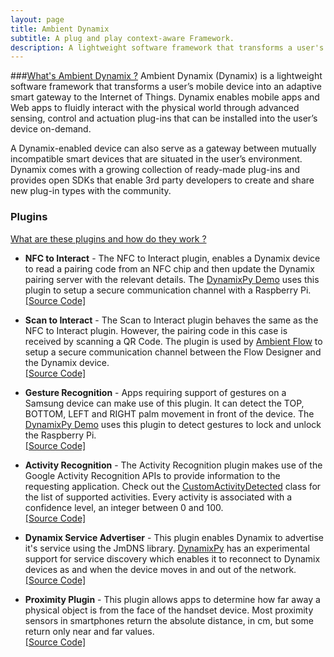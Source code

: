 ```yaml
---
layout: page
title: Ambient Dynamix
subtitle: A plug and play context-aware Framework.
description: A lightweight software framework that transforms a user's mobile device into an adaptive smart gateway to the Internet of Things. It enables mobile apps and Web apps to fluidly interact with the physical world through advanced sensing, control and actuation plug-ins that can be installed into the user’s device on-demand.
---
```


###[What's Ambient Dynamix ?](http://ambientdynamix.org/)
Ambient Dynamix (Dynamix) is a lightweight software framework that transforms a user’s mobile device into an adaptive smart gateway to the Internet of Things. Dynamix enables mobile apps and Web apps to fluidly interact with the physical world through advanced sensing, control and actuation plug-ins that can be installed into the user’s device on-demand. 

A Dynamix-enabled device can also serve as a gateway between mutually incompatible smart devices that are situated in the user’s environment. Dynamix comes with a growing collection of ready-made plug-ins and provides open SDKs that enable 3rd party developers to create and share new plug-in types with the community.

### Plugins

[What are these plugins and how do they work ?](http://ambientdynamix.org/documentation/plug-in-development-guide#nav2)

* **NFC to Interact** - The NFC to Interact plugin, enables a Dynamix device to read a pairing code from an NFC chip and then update the Dynamix pairing server with the relevant details. The [DynamixPy Demo]({{site.url}}/projects/dynamix-py) uses this plugin to setup a secure communication channel with a Raspberry Pi. <br/> [[Source Code]](https://bitbucket.org/dynamixdevelopers/nfc-to-interact/)


* **Scan to Interact** - The Scan to Interact plugin behaves the same as the NFC to Interact plugin. However, the pairing code in this case is received by scanning a QR Code. The plugin is used by [Ambient Flow]({{site.url}}/projects/ambient-flow) to setup a secure communication channel between the Flow Designer and the Dynamix device. <br/> [[Source Code]](https://bitbucket.org/dynamixdevelopers/barcodepluginzbar/src/9debc4897c69d11d40a8800df6a2caaebaeb4e68?at=develop>)


* **Gesture Recognition** - Apps requiring support of gestures on a Samsung device can make use of this plugin. It can detect the TOP, BOTTOM, LEFT and RIGHT palm movement in front of the device.  The [DynamixPy Demo]({{site.url}}/projects/dynamix-py) uses this plugin to detect gestures to lock and unlock the Raspberry Pi. <br/>[[Source Code]](https://bitbucket.org/dynamixdevelopers/activityrecognition/)

* **Activity Recognition** - The Activity Recognition plugin makes use of the Google Activity Recognition APIs to provide information to the requesting application. Check out the [CustomActivityDetected](https://bitbucket.org/dynamixdevelopers/activityrecognition/src/1d0eaeb6af26dad9448b5411e2a7aa06af5a92b3/ActivityRecognition-Datatypes/src/main/java/org/ambientdynamix/contextplugins/activityrecognition/CustomDetectedActivity.java?at=develop&fileviewer=file-view-default) class for the list of supported activities. Every activity is associated with a confidence level, an integer between 0 and 100. <br/> [[Source Code]](https://bitbucket.org/dynamixdevelopers/activityrecognition/src)

* **Dynamix Service Advertiser** - This plugin enables Dynamix to advertise it's service using the JmDNS library. [DynamixPy](https://bitbucket.org/dynamixdevelopers/dynamix-python-apis/src) has an experimental support for service discovery which enables it to reconnect to Dynamix devices as and when the device moves in and out of the network. <br/>[[Source Code]](https://bitbucket.org/dynamixdevelopers/dynamix-service-advertiser/src)

* **Proximity Plugin** - This plugin allows apps to determine how far away a physical object is from the face of the handset device. Most proximity sensors in smartphones return the absolute distance, in cm, but some return only near and far values. <br/>[[Source Code]](https://bitbucket.org/dynamixdevelopers/proximity-plugin/src)
